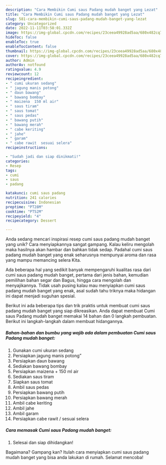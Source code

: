 ```yaml
---
description: "Cara Membikin Cumi saus Padang mudah banget yang Lezat"
title: "Cara Membikin Cumi saus Padang mudah banget yang Lezat"
slug: 581-cara-membikin-cumi-saus-padang-mudah-banget-yang-lezat
category: Uncategorized
date: 2022-11-11T03:58:01.332Z
image: https://img-global.cpcdn.com/recipes/23ceea49928ad5aa/680x482cq70/cumi-saus-padang-mudah-banget-foto-resep-utama.jpg
hideToc: false
enableToc: true
enableTocContent: false
thumbnail: https://img-global.cpcdn.com/recipes/23ceea49928ad5aa/680x482cq70/cumi-saus-padang-mudah-banget-foto-resep-utama.jpg
cover: https://img-global.cpcdn.com/recipes/23ceea49928ad5aa/680x482cq70/cumi-saus-padang-mudah-banget-foto-resep-utama.jpg
author: Admin
authorAv: notfound
ratingvalue: 4.9
reviewcount: 12
recipeingredient:
- " cumi ukuran sedang"
- " jagung manis potong"
- " daun bawang"
- " bawang bombay"
- " maizena  150 ml air"
- " saus tiram"
- " saus tomat"
- " saus pedas"
- " bawang putih"
- " bawang merah"
- " cabe keriting"
- " jahe"
- " garam"
- " cabe rawit  sesuai selera"
recipeinstructions:

- "Sudah jadi dan siap dinikmati!"
categories:
- Resep
tags:
- cumi
- saus
- padang

katakunci: cumi saus padang 
nutrition: 241 calories
recipecuisine: Indonesian
preptime: "PT28M"
cooktime: "PT52M"
recipeyield: "4"
recipecategory: Dessert

---
```





Anda sedang mencari inspirasi resep cumi saus padang mudah banget yang unik? Cara menyiapkannya sangat gampang. Kalau keliru mengolah maka hasilnya akan hambar dan bahkan tidak sedap. Padahal cumi saus padang mudah banget yang enak seharusnya mempunyai aroma dan rasa yang mampu memancing selera Kita.





Ada beberapa hal yang sedikit banyak mempengaruhi kualitas rasa dari cumi saus padang mudah banget, pertama dari jenis bahan, kemudian pemilihan bahan segar dan Bagus, hingga cara mengolah dan menyajikannya. Tidak usah pusing kalau mau menyiapkan cumi saus padang mudah banget yang enak,      asal sudah tahu triknya maka hidangan ini dapat menjadi suguhan spesial.





















Berikut ini ada beberapa tips dan trik praktis untuk membuat cumi saus padang mudah banget yang siap dikreasikan. Anda dapat membuat Cumi saus Padang mudah banget memakai 14 bahan dan 0 langkah pembuatan. Berikut ini langkah-langkah dalam membuat hidangannya.

<!--inarticleads1-->

##### Bahan-bahan dan bumbu yang wajib ada dalam pembuatan Cumi saus Padang mudah banget:

1. Gunakan  cumi ukuran sedang
1. Persiapkan  jagung manis potong”
1. Persiapkan  daun bawang
1. Sediakan  bawang bombay
1. Persiapkan  maizena + 150 ml air
1. Sediakan  saus tiram
1. Siapkan  saus tomat
1. Ambil  saus pedas
1. Persiapkan  bawang putih
1. Persiapkan  bawang merah
1. Ambil  cabe keriting
1. Ambil  jahe
1. Ambil  garam
1. Persiapkan  cabe rawit / sesuai selera




<!--inarticleads2-->

##### Cara memasak Cumi saus Padang mudah banget:


1. Selesai dan siap dihidangkan!



Bagaimana? Gampang kan? Itulah cara menyiapkan cumi saus padang mudah banget yang bisa anda lakukan di rumah. Selamat mencoba!
